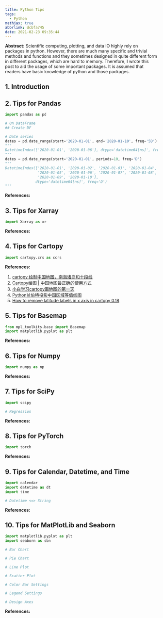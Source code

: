 ```yaml
---
title: Python Tips
tags:
  - Python
mathjax: true
abbrlink: dcbfa745
date: 2021-02-23 09:35:44
---
```


**Abstract:** Scientific computing, plotting, and data IO highly rely on packages in python. However,  there are much many specific and trivial methods and functions and they sometimes designed in quite different form in different packages, which are hard to memory. Therefore, I wrote this post to aid the usage of some important packages. It is assumed that readers have basic knowledge of python and those packages.

<!-- more -->

## 1. Introduction

## 2. Tips for Pandas
```python
import pandas as pd

# On DataFrame
## Create DF

# Date series
dates = pd.date_range(start='2020-01-01', end='2020-01-10', freq='5D')
"""
DatetimeIndex(['2020-01-01', '2020-01-06'], dtype='datetime64[ns]', freq='5D')
"""
dates = pd.date_range(start='2020-01-01', periods=10, freq='D')
"""
DatetimeIndex(['2020-01-01', '2020-01-02', '2020-01-03', '2020-01-04',
               '2020-01-05', '2020-01-06', '2020-01-07', '2020-01-08',
               '2020-01-09', '2020-01-10'],
              dtype='datetime64[ns]', freq='D')
"""
```

**References:**       

## 3. Tips for Xarray
```python
import Xarray as xr
```

**References:**       

## 4. Tips for Cartopy
```python
import cartopy.crs as ccrs
```

**References:**       
1. [cartopy 绘制中国地图，南海诸岛和十段线](https://blog.csdn.net/weixin_42355670/article/details/106007204)           
2. [Cartopy绘图 | 中国地图最正确的使用方式](https://www.kesci.com/mw/project/5f3c95a3af3980002cbf560b)            
3. [小白学习cartopy画地图的第一天](https://blog.csdn.net/weixin_42372313/article/details/113572786)              
4. [Python兰伯特投影中国区域等值线图](https://my.oschina.net/u/4579695/blog/4879010)           
5. [How to remove latitude labels in x axis in cartopy 0.18](https://github.com/SciTools/cartopy/issues/1530)         
 
## 5. Tips for Basemap
```python
from mpl_toolkits.base import Basemap
import matplotlib.pyplot as plt
```

**References:**       

## 6. Tips for Numpy
```python
import numpy as np
```

**References:**       

## 7. Tips for SciPy
```python
import scipy

# Regression
```

**References:**       

## 8. Tips for PyTorch
```python
import torch
```

**References:**       

## 9. Tips for Calendar, Datetime, and Time
```python
import calendar
import datetime as dt
import time

# Datetime <=> String
```

**References:**       

## 10. Tips for MatPlotLib and Seaborn
```python
import matplotlib.pyplot as plt
import seaborn as sbn

# Bar Chart

# Pie Chart

# Line Plot

# Scatter Plot

# Color Bar Settings

# Legend Settings

# Design Axes
```

**References:**       